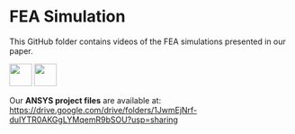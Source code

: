 # FEA Simulation

This GitHub folder contains videos of the FEA simulations presented in our paper.

<img src="https://github.com/VT-Collab/Kiri-Spoon/tree/main/FEA%20Simulation/stress.gif" width="40" height="40" />
<img src="https://github.com/VT-Collab/Kiri-Spoon/tree/main/FEA%20Simulation/total_deformation.gif" width="40" height="40" />

Our **ANSYS project files** are available at: https://drive.google.com/drive/folders/1JwmEjNrf-duIYTR0AKGgLYMqemR9bSOU?usp=sharing